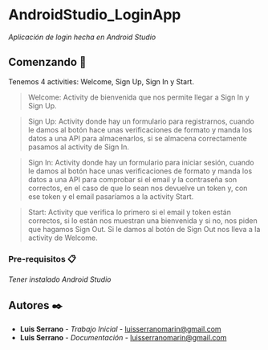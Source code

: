 # AndroidStudio_LoginApp

_Aplicación de login hecha en Android Studio_

## Comenzando 🚀

Tenemos 4 activities: Welcome, Sign Up, Sign In y Start.
> Welcome: Activity de bienvenida que nos permite llegar a Sign In y Sign Up.

> Sign Up: Activity donde hay un formulario para registrarnos, cuando le damos al botón hace unas verificaciones de formato y manda los datos a una API para almacenarlos, si se almacena correctamente pasamos al activity de Sign In.

> Sign In: Activity donde hay un formulario para iniciar sesión, cuando le damos al botón hace unas verificaciones de formato y manda los datos a una API para comprobar si el email y la contraseña son correctos, en el caso de que lo sean nos devuelve un token y, con ese token y el email pasaríamos a la activity Start.

> Start: Activity que verifica lo primero si el email y token están correctos, si lo están nos muestran una bienvenida y si no, nos piden que hagamos Sign Out. Si le damos al botón de Sign Out nos lleva a la activity de Welcome.

### Pre-requisitos 📋

_Tener instalado Android Studio_

## Autores ✒️

* **Luis Serrano** - *Trabajo Inicial* - luisserranomarin@gmail.com
* **Luis Serrano** - *Documentación* - luisserranomarin@gmail.com
